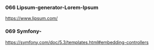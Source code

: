 ### 066 Lipsum-generator-Lorem-Ipsum

https://www.lipsum.com/

### 069 Symfony-

https://symfony.com/doc/5.3/templates.html#embedding-controllers
